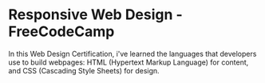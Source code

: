 # Responsive Web Design - FreeCodeCamp 

In this Web Design Certification, i've learned the languages that developers use to build webpages: HTML (Hypertext Markup Language) for content, and CSS (Cascading Style Sheets) for design.

